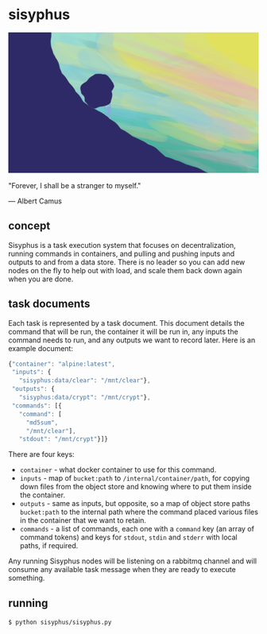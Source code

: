 # sisyphus

![SISYPHUS](https://github.com/CovertLab/sisyphus/blob/master/public/sisyphus.png)

"Forever, I shall be a stranger to myself."

― Albert Camus

## concept

Sisyphus is a task execution system that focuses on decentralization, running commands in containers, and pulling and pushing inputs and outputs to and from a data store. There is no leader so you can add new nodes on the fly to help out with load, and scale them back down again when you are done.

## task documents

Each task is represented by a task document. This document details the command that will be run, the container it will be run in, any inputs the command needs to run, and any outputs we want to record later. Here is an example document:

```js
{"container": "alpine:latest",
 "inputs": {
   "sisyphus:data/clear": "/mnt/clear"},
 "outputs": {
   "sisyphus:data/crypt": "/mnt/crypt"},
 "commands": [{
   "command": [
     "md5sum",
     "/mnt/clear"],
   "stdout": "/mnt/crypt"}]}
```

There are four keys:

* `container` - what docker container to use for this command.
* `inputs` - map of `bucket:path` to `/internal/container/path`, for copying down files from the object store and knowing where to put them inside the container.
* `outputs` - same as inputs, but opposite, so a map of object store paths `bucket:path` to the internal path where the command placed various files in the container that we want to retain.
* `commands` - a list of commands, each one with a `command` key (an array of command tokens) and keys for `stdout`, `stdin` and `stderr` with local paths, if required.

Any running Sisyphus nodes will be listening on a rabbitmq channel and will consume any available task message when they are ready to execute something.

## running

    $ python sisyphus/sisyphus.py